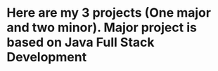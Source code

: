 # Here are my 3 projects (One major and two minor). Major project is based on Java Full Stack Development

